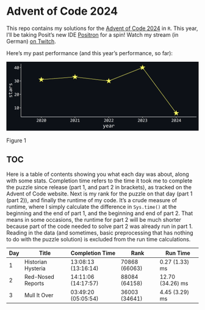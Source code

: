 # Advent of Code 2024


This repo contains my solutions for the [Advent of Code
2024](https://adventofcode.com/2024) in `R`. This year, I’ll be taking
Posit’s new IDE [Positron](https://positron.posit.co/) for a spin! Watch
my stream (in German) [on Twitch](https://www.twitch.tv/einglasrotwein).

Here’s my past performance (and this year’s performance, so far):

<div id="fig-performance">

<img src="README_files/figure-commonmark/fig-performance-1.png"
id="fig-performance" />

Figure 1

</div>

## TOC

Here is a table of contents showing you what each day was about, along
with some stats. Completion time refers to the time it took me to
complete the puzzle since release (part 1, and part 2 in brackets), as
tracked on the Advent of Code website. Next is my rank for the puzzle on
that day (part 1 (part 2)), and finally the runtime of my code. It’s a
crude measure of runtime, where I simply calculate the difference in
`Sys.time()` at the beginning and the end of part 1, and the beginning
and end of part 2. That means in some occasions, the runtime for part 2
will be much shorter because part of the code needed to solve part 2 was
already run in part 1. Reading in the data (and sometimes, basic
preprocessing that has nothing to do with the puzzle solution) is
excluded from the run time calculations.

| Day | Title              | Completion Time     | Rank          | Run Time         |
|-----|--------------------|---------------------|---------------|------------------|
| 1   | Historian Hysteria | 13:08:13 (13:16:14) | 70868 (66063) | 0.27 (1.33) ms   |
| 2   | Red-Nosed Reports  | 14:11:06 (14:17:57) | 88084 (64158) | 12.70 (34.26) ms |
| 3   | Mull It Over       | 03:49:20 (05:05:54) | 36003 (34641) | 4.45 (3.29) ms   |
